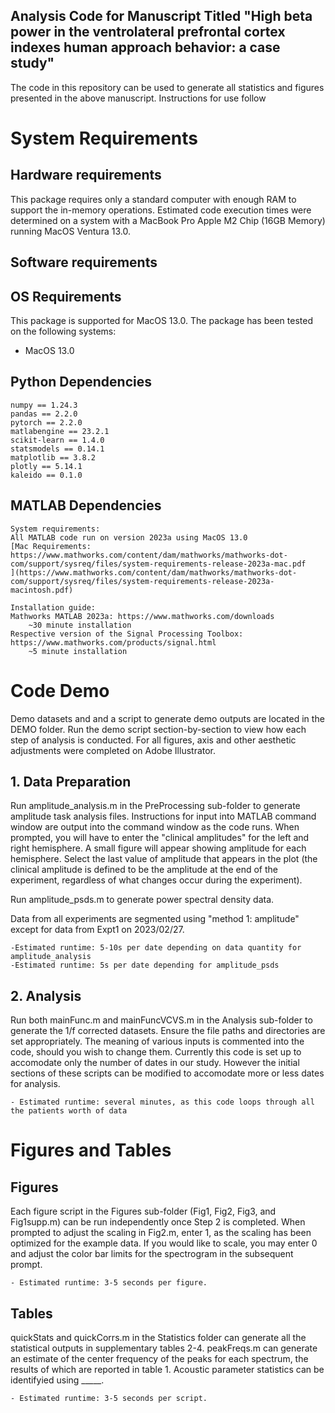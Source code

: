 ## Analysis Code for Manuscript Titled "High beta power in the ventrolateral prefrontal cortex indexes human approach behavior: a case study"

The code in this repository can be used to generate all statistics and figures presented in the above manuscript. Instructions for use follow

# System Requirements
## Hardware requirements
This package requires only a standard computer with enough RAM to support the in-memory operations. Estimated code execution times were determined on a system with a MacBook Pro Apple M2 Chip (16GB Memory) running MacOS Ventura 13.0.

## Software requirements
## OS Requirements
This package is supported for MacOS 13.0. The package has been tested on the following systems:
+ MacOS 13.0

## Python Dependencies
```
numpy == 1.24.3
pandas == 2.2.0
pytorch == 2.2.0
matlabengine == 23.2.1
scikit-learn == 1.4.0
statsmodels == 0.14.1
matplotlib == 3.8.2
plotly == 5.14.1
kaleido == 0.1.0
```

## MATLAB Dependencies
```
System requirements:
All MATLAB code run on version 2023a using MacOS 13.0
[Mac Requirements: https://www.mathworks.com/content/dam/mathworks/mathworks-dot-com/support/sysreq/files/system-requirements-release-2023a-mac.pdf
](https://www.mathworks.com/content/dam/mathworks/mathworks-dot-com/support/sysreq/files/system-requirements-release-2023a-macintosh.pdf)

Installation guide:
Mathworks MATLAB 2023a: https://www.mathworks.com/downloads
    ~30 minute installation
Respective version of the Signal Processing Toolbox: https://www.mathworks.com/products/signal.html
    ~5 minute installation
```

# Code Demo
Demo datasets and and a script to generate demo outputs are located in the DEMO folder. Run the demo script section-by-section to view how each step of analysis is conducted. For all figures, axis and other aesthetic adjustments were completed on Adobe Illustrator. 


## 1. Data Preparation
Run amplitude_analysis.m in the PreProcessing sub-folder to generate amplitude task analysis files. Instructions for input into MATLAB command window are output into the command window as the code runs. When prompted, you will have to enter the "clinical amplitudes" for the left and right hemisphere. A small figure will appear showing amplitude for each hemisphere. Select the last value of amplitude that appears in the plot (the clinical amplitude is defined to be the amplitude at the end of the experiment, regardless of what changes occur during the experiment).

Run amplitude_psds.m to generate power spectral density data.

Data from all experiments are segmented using "method 1: amplitude" except for data from Expt1 on 2023/02/27.

    -Estimated runtime: 5-10s per date depending on data quantity for amplitude_analysis
    -Estimated runtime: 5s per date depending for amplitude_psds

## 2. Analysis
Run both mainFunc.m and mainFuncVCVS.m in the Analysis sub-folder to generate the 1/f corrected datasets. Ensure the file paths and directories are set appropriately. The meaning of various inputs is commented into the code, should you wish to change them. Currently this code is set up to accomodate only the number of dates in our study. However the initial sections of these scripts can be modified to accomodate more or less dates for analysis.

    - Estimated runtime: several minutes, as this code loops through all the patients worth of data


# Figures and Tables

## Figures
Each figure script in the Figures sub-folder (Fig1, Fig2, Fig3, and Fig1supp.m) can be run independently once Step 2 is completed. When prompted to adjust the scaling in Fig2.m, enter 1, as the scaling has been optimized for the example data. If you would like to scale, you may enter 0 and adjust the color bar limits for the spectrogram in the subsequent prompt. 

    - Estimated runtime: 3-5 seconds per figure.


 
## Tables
quickStats and quickCorrs.m in the Statistics folder can generate all the statistical outputs in supplementary tables 2-4. peakFreqs.m can generate an estimate of the center frequency of the peaks for each spectrum, the results of which are reported in table 1. Acoustic parameter statistics can be identifyied using _____.

    - Estimated runtime: 3-5 seconds per script.

